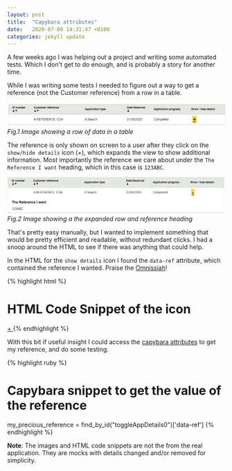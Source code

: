 ```yaml
---
layout: post
title:  "Capybara attributes"
date:   2020-07-09 14:31:47 +0100
categories: jekyll update
---
```


A few weeks ago I was helping out a project and writing some automated tests. Which I don't get to do enough, and is probably a story
for another time.

While I was writing some tests I needed to figure out a way to get a reference (not the Customer reference) from a row in a table.

![Standard table row of data](/images/2020-09-01-row.PNG)
*Fig.1 Image showing a row of data in a table*


The reference is only shown on screen to a user after they click on the `show/hide details` icon (+), which expands the view to show additional information.
Most importantly the reference we care about under the `The Reference I want` heading, which in this case is `123ABC`.

![Expanded table row of data](/images/2020-09-01-expanded_row.PNG)
*Fig.2 Image showing a the expanded row and reference heading*

That's pretty easy manually, but I wanted to implement something that would be pretty efficient and readable, without redundant clicks.
I had a snoop around the HTML to see if there was anything that could help.

In the HTML for the `show details` icon I found the `data-ref` attribute, which contained the reference I wanted.
Praise the [Omnissiah]!

{% highlight html %}
# HTML Code Snippet of the icon
<td id="toggleAppDetails0" class="tableSpacing" headers="viewDetails">
    <a href="#" data-ref="123ABC" data-expand="appDetails0" title="Show / hide details"> + </a>
</td>
{% endhighlight %}

With this bit if useful insight I could access the [capybara attributes] to get my reference, and do some testing.

{% highlight ruby %}
# Capybara snippet to get the value of the reference
my_precious_reference = find_by_id("toggleAppDetails0")['data-ref']
{% endhighlight %}


**Note**: The images and HTML code snippets are not the from the real application. They are mocks with details changed and/or removed for simplicity. 


[capybara attributes]: https://rubydoc.info/github/jnicklas/capybara/master/Capybara/Node/Elementhttps://rubydoc.info/github/jnicklas/capybara/master/Capybara/Node/Element
[Omnissiah]: https://warhammer40k.fandom.com/wiki/Machine_God
